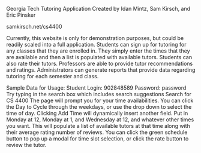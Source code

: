 Georgia Tech Tutoring Application
Created by Idan Mintz, Sam Kirsch, and Eric Pinsker

samkirsch.net/cs4400

Currently, this website is only for demonstration purposes, but could be readily scaled into a 
full application. Students can sign up for tutoring for any classes that they are enrolled in.
They simply enter the times that they are available and then a list is populated with available tutors.
Students can also rate their tutors. Professors are able to provide tutor recommendations and ratings.
Administrators can generate reports that provide data regarding tutoring for each semester and class.

Sample Data for Usage:
Student Login: 902848589
Password: password
Try typing in the search box which includes search suggestions
Search for CS 4400
The page will prompt you for your time availabilities. You can click the Day to Cycle through the weekdays, 
or use the drop down to select the time of day. Clicking Add Time will dynamically insert another field.
Put in Monday at 12, Monday at 1, and Wednesday at 12, and whatever other times you want.
This will populate a list of available tutors at that time along with their average rating number of reviews.
You can click the green schedule button to pop up a modal for time slot selection, or click the rate button
to review the tutor.
